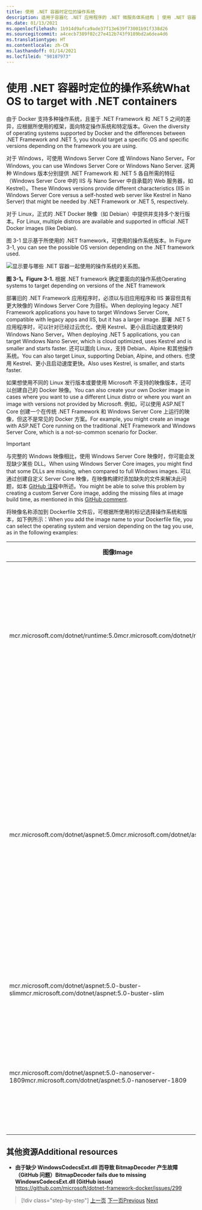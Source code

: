 ```yaml
---
title: 使用 .NET 容器时定位的操作系统
description: 适用于容器化 .NET 应用程序的 .NET 微服务体系结构 | 使用 .NET 容器时定位的操作系统
ms.date: 01/13/2021
ms.openlocfilehash: 1b914d9afca9ade37f13e639f73001b91f338d26
ms.sourcegitcommit: a4cecb7389f02c27e412b743f9189bd2a6dea4d6
ms.translationtype: HT
ms.contentlocale: zh-CN
ms.lasthandoff: 01/14/2021
ms.locfileid: "98187973"
---
```

# <a name="what-os-to-target-with-net-containers"></a><span data-ttu-id="dd12f-103">使用 .NET 容器时定位的操作系统</span><span class="sxs-lookup"><span data-stu-id="dd12f-103">What OS to target with .NET containers</span></span>

<span data-ttu-id="dd12f-104">由于 Docker 支持多种操作系统，且鉴于 .NET Framework 和 .NET 5 之间的差异，应根据所使用的框架，面向特定操作系统和特定版本。</span><span class="sxs-lookup"><span data-stu-id="dd12f-104">Given the diversity of operating systems supported by Docker and the differences between .NET Framework and .NET 5, you should target a specific OS and specific versions depending on the framework you are using.</span></span>

<span data-ttu-id="dd12f-105">对于 Windows，可使用 Windows Server Core 或 Windows Nano Server。</span><span class="sxs-lookup"><span data-stu-id="dd12f-105">For Windows, you can use Windows Server Core or Windows Nano Server.</span></span> <span data-ttu-id="dd12f-106">这两种 Windows 版本分别提供 .NET Framework 和 .NET 5 各自所需的特征（Windows Server Core 中的 IIS 与 Nano Server 中自承载的 Web 服务器，如 Kestrel）。</span><span class="sxs-lookup"><span data-stu-id="dd12f-106">These Windows versions provide different characteristics (IIS in Windows Server Core versus a self-hosted web server like Kestrel in Nano Server) that might be needed by .NET Framework or .NET 5, respectively.</span></span>

<span data-ttu-id="dd12f-107">对于 Linux，正式的 .NET Docker 映像（如 Debian）中提供并支持多个发行版本。</span><span class="sxs-lookup"><span data-stu-id="dd12f-107">For Linux, multiple distros are available and supported in official .NET Docker images (like Debian).</span></span>

<span data-ttu-id="dd12f-108">图 3-1 显示基于所使用的 .NET framework，可使用的操作系统版本。</span><span class="sxs-lookup"><span data-stu-id="dd12f-108">In Figure 3-1, you can see the possible OS version depending on the .NET framework used.</span></span>

![显示要与哪些 .NET 容器一起使用的操作系统的关系图。](./media/net-container-os-targets/targeting-operating-systems.png)

<span data-ttu-id="dd12f-110">**图 3-1。**</span><span class="sxs-lookup"><span data-stu-id="dd12f-110">**Figure 3-1.**</span></span> <span data-ttu-id="dd12f-111">根据 .NET framework 确定要面向的操作系统</span><span class="sxs-lookup"><span data-stu-id="dd12f-111">Operating systems to target depending on versions of the .NET framework</span></span>

<span data-ttu-id="dd12f-112">部署旧的 .NET Framework 应用程序时，必须以与旧应用程序和 IIS 兼容但具有更大映像的 Windows Server Core 为目标。</span><span class="sxs-lookup"><span data-stu-id="dd12f-112">When deploying legacy .NET Framework applications you have to target Windows Server Core, compatible with legacy apps and IIS, but it has a larger image.</span></span> <span data-ttu-id="dd12f-113">部署 .NET 5 应用程序时，可以针对已经过云优化、使用 Kestrel、更小且启动速度更快的 Windows Nano Server。</span><span class="sxs-lookup"><span data-stu-id="dd12f-113">When deploying .NET 5 applications, you can target Windows Nano Server, which is cloud optimized, uses Kestrel and is smaller and starts faster.</span></span> <span data-ttu-id="dd12f-114">还可以面向 Linux，支持 Debian、Alpine 和其他操作系统。</span><span class="sxs-lookup"><span data-stu-id="dd12f-114">You can also target Linux, supporting Debian, Alpine, and others.</span></span> <span data-ttu-id="dd12f-115">也使用 Kestrel、更小且启动速度更快。</span><span class="sxs-lookup"><span data-stu-id="dd12f-115">Also uses Kestrel, is smaller, and starts faster.</span></span>

<span data-ttu-id="dd12f-116">如果想使用不同的 Linux 发行版本或要使用 Microsoft 不支持的映像版本，还可以创建自己的 Docker 映像。</span><span class="sxs-lookup"><span data-stu-id="dd12f-116">You can also create your own Docker image in cases where you want to use a different Linux distro or where you want an image with versions not provided by Microsoft.</span></span> <span data-ttu-id="dd12f-117">例如，可以使用 ASP.NET Core 创建一个在传统 .NET Framework 和 Windows Server Core 上运行的映像，但这不是常见的 Docker 方案。</span><span class="sxs-lookup"><span data-stu-id="dd12f-117">For example, you might create an image with ASP.NET Core running on the traditional .NET Framework and Windows Server Core, which is a not-so-common scenario for Docker.</span></span>

> [!IMPORTANT]
> <span data-ttu-id="dd12f-118">与完整的 Windows 映像相比，使用 Windows Server Core 映像时，你可能会发现缺少某些 DLL。</span><span class="sxs-lookup"><span data-stu-id="dd12f-118">When using Windows Server Core images, you might find that some DLLs are missing, when compared to full Windows images.</span></span> <span data-ttu-id="dd12f-119">可以通过创建自定义 Server Core 映像，在映像构建时添加缺失的文件来解决此问题，如本 [GitHub 注释](https://github.com/microsoft/dotnet-framework-docker/issues/299#issuecomment-511537448)中所述。</span><span class="sxs-lookup"><span data-stu-id="dd12f-119">You might be able to solve this problem by creating a custom Server Core image, adding the missing files at image build time, as mentioned in this [GitHub comment](https://github.com/microsoft/dotnet-framework-docker/issues/299#issuecomment-511537448).</span></span>

<span data-ttu-id="dd12f-120">将映像名称添加到 Dockerfile 文件后，可根据所使用的标记选择操作系统和版本，如下例所示：</span><span class="sxs-lookup"><span data-stu-id="dd12f-120">When you add the image name to your Dockerfile file, you can select the operating system and version depending on the tag you use, as in the following examples:</span></span>

| <span data-ttu-id="dd12f-121">图像</span><span class="sxs-lookup"><span data-stu-id="dd12f-121">Image</span></span> | <span data-ttu-id="dd12f-122">注释</span><span class="sxs-lookup"><span data-stu-id="dd12f-122">Comments</span></span> |
|-------|----------|
| <span data-ttu-id="dd12f-123">mcr.microsoft.com/dotnet/runtime:5.0</span><span class="sxs-lookup"><span data-stu-id="dd12f-123">mcr.microsoft.com/dotnet/runtime:5.0</span></span> | <span data-ttu-id="dd12f-124">.NET 5 多体系结构：支持 Linux 和 Windows Nano Server，具体取决于 Docker 主机。</span><span class="sxs-lookup"><span data-stu-id="dd12f-124">.NET 5 multi-architecture: Supports Linux and Windows Nano Server depending on the Docker host.</span></span> |
| <span data-ttu-id="dd12f-125">mcr.microsoft.com/dotnet/aspnet:5.0</span><span class="sxs-lookup"><span data-stu-id="dd12f-125">mcr.microsoft.com/dotnet/aspnet:5.0</span></span> | <span data-ttu-id="dd12f-126">ASP.NET Core 5.0 多体系结构：支持 Linux 和 Windows Nano Server，具体取决于 Docker 主机。</span><span class="sxs-lookup"><span data-stu-id="dd12f-126">ASP.NET Core 5.0 multi-architecture: Supports Linux and Windows Nano Server depending on the Docker host.</span></span> <br/> <span data-ttu-id="dd12f-127">ASP.NET Core 的 aspnetcore 映像具有多个优化。</span><span class="sxs-lookup"><span data-stu-id="dd12f-127">The aspnetcore image has a few optimizations for ASP.NET Core.</span></span> |
| <span data-ttu-id="dd12f-128">mcr.microsoft.com/dotnet/aspnet:5.0-buster-slim</span><span class="sxs-lookup"><span data-stu-id="dd12f-128">mcr.microsoft.com/dotnet/aspnet:5.0-buster-slim</span></span> | <span data-ttu-id="dd12f-129">Linux Debian 发行版上的 .NET 5 仅运行时</span><span class="sxs-lookup"><span data-stu-id="dd12f-129">.NET 5 runtime-only on Linux Debian distro</span></span> |
| <span data-ttu-id="dd12f-130">mcr.microsoft.com/dotnet/aspnet:5.0-nanoserver-1809</span><span class="sxs-lookup"><span data-stu-id="dd12f-130">mcr.microsoft.com/dotnet/aspnet:5.0-nanoserver-1809</span></span> | <span data-ttu-id="dd12f-131">Windows Nano Server（Windows Server 版本 1809）上的 .NET 5 仅运行时</span><span class="sxs-lookup"><span data-stu-id="dd12f-131">.NET 5 runtime-only on Windows Nano Server (Windows Server version 1809)</span></span> |

## <a name="additional-resources"></a><span data-ttu-id="dd12f-132">其他资源</span><span class="sxs-lookup"><span data-stu-id="dd12f-132">Additional resources</span></span>

- <span data-ttu-id="dd12f-133">**由于缺少 WindowsCodecsExt.dll 而导致 BitmapDecoder 产生故障（GitHub 问题）**</span><span class="sxs-lookup"><span data-stu-id="dd12f-133">**BitmapDecoder fails due to missing WindowsCodecsExt.dll (GitHub issue)**</span></span>  
  <https://github.com/microsoft/dotnet-framework-docker/issues/299>

> [!div class="step-by-step"]
> <span data-ttu-id="dd12f-134">[上一页](container-framework-choice-factors.md)
> [下一页](official-net-docker-images.md)</span><span class="sxs-lookup"><span data-stu-id="dd12f-134">[Previous](container-framework-choice-factors.md)
[Next](official-net-docker-images.md)</span></span>
